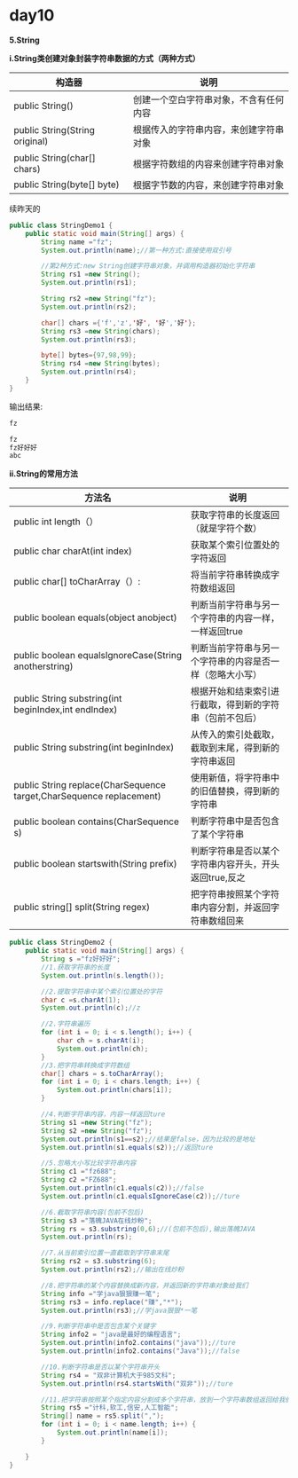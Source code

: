 # day10

**5.String**

**i.String类创建对象封装字符串数据的方式（两种方式）**

| 构造器                           | 说明                                   |
| -------------------------------- | -------------------------------------- |
| public   String()                | 创建一个空白字符串对象，不含有任何内容 |
| public   String(String original) | 根据传入的字符串内容，来创建字符串对象 |
| public  String(char[] chars)     | 根据字符数组的内容来创建字符串对象     |
| public  String(byte[] byte)      | 根据字节数的内容，来创建字符串对象     |

续昨天的

```java
public class StringDemo1 {
    public static void main(String[] args) {
        String name ="fz";
        System.out.println(name);//第一种方式:直接使用双引号

        //第2种方式:new String创建字符串对象，并调用构造器初始化字符串
        String rs1 =new String();
        System.out.println(rs1);

        String rs2 =new String("fz");
        System.out.println(rs2);

        char[] chars ={'f','z','好', '好','好'};
        String rs3 =new String(chars);
        System.out.println(rs3);

        byte[] bytes={97,98,99};
        String rs4 =new String(bytes);
        System.out.println(rs4);
    }
}
```

输出结果:

```java
fz

fz
fz好好好
abc
```

**ii.String的常用方法**

| 方法名                                                       | 说明                                                     |
| ------------------------------------------------------------ | -------------------------------------------------------- |
| public int length（）                                        | 获取字符串的长度返回（就是字符个数）                     |
| public char charAt(int index)                                | 获取某个索引位置处的字符返回                             |
| public char[]  toCharArray（）:                              | 将当前字符串转换成字符数组返回                           |
| public boolean equals(object anobject)                       | 判断当前字符串与另一个字符串的内容一样，一样返回true     |
| public boolean equalsIgnoreCase(String anotherstring)        | 判断当前字符串与另一个字符串的内容是否一样（忽略大小写） |
| public String substring(int beginIndex,int endIndex)         | 根据开始和结束索引进行截取，得到新的字符串（包前不包后） |
| public String substring(int beginIndex)                      | 从传入的索引处截取，截取到末尾，得到新的字符串返回       |
| public String replace(CharSequence target,CharSequence replacement) | 使用新值，将字符串中的旧值替换，得到新的字符串           |
| public boolean contains(CharSequence s)                      | 判断字符串中是否包含了某个字符串                         |
| public boolean startswith(String prefix)                     | 判断字符串是否以某个字符串内容开头，开头返回true,反之    |
| public string[] split(String regex)                          | 把字符串按照某个字符串内容分割，并返回字符串数组回来     |

```java
public class StringDemo2 {
    public static void main(String[] args) {
        String s ="fz好好好";
        //1.获取字符串的长度
        System.out.println(s.length());

        //2.提取字符串中某个索引位置处的字符
        char c =s.charAt(1);
        System.out.println(c);//z

        //2.字符串遍历
        for (int i = 0; i < s.length(); i++) {
            char ch = s.charAt(i);
            System.out.println(ch);
        }
        //3.把字符串转换成字符数组
        char[] chars = s.toCharArray();
        for (int i = 0; i < chars.length; i++) {
            System.out.println(chars[i]);
        }

        //4.判断字符串内容，内容一样返回ture
        String s1 =new String("fz");
        String s2 =new String("fz");
        System.out.println(s1==s2);//结果是false，因为比较的是地址
        System.out.println(s1.equals(s2));//返回ture

        //5.忽略大小写比较字符串内容
        String c1 ="fz688";
        String c2 ="FZ688";
        System.out.println(c1.equals(c2));//false
        System.out.println(c1.equalsIgnoreCase(c2));//ture

        //6.截取字符串内容(包前不包后)
        String s3 ="落魄JAVA在线炒粉";
        String rs = s3.substring(0,6);//(包前不包后),输出落魄JAVA
        System.out.println(rs);

        //7.从当前索引位置一直截取到字符串末尾
        String rs2 = s3.substring(6);
        System.out.println(rs2);//输出在线炒粉

        //8.把字符串的某个内容替换成新内容，并返回新的字符串对象给我们
        String info ="学java狠狠赚一笔";
        String rs3 = info.replace("赚","*");
        System.out.println(rs3);//学java狠狠*一笔

        //9.判断字符串中是否包含某个关键字
        String info2 = "java是最好的编程语言";
        System.out.println(info2.contains("java"));//ture
        System.out.println(info2.contains("Java"));//false

        //10.判断字符串是否以某个字符串开头
        String rs4 = "双非计算机大于985文科";
        System.out.println(rs4.startsWith("双非"));//ture

        //11.把字符串按照某个指定内容分割成多个字符串，放到一个字符串数组返回给我们
        String rs5 ="计科,软工,信安,人工智能";
        String[] name = rs5.split(",");
        for (int i = 0; i < name.length; i++) {
            System.out.println(name[i]);
        }

    }
}
```